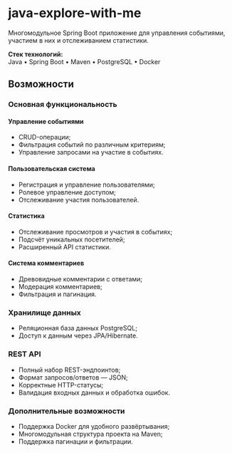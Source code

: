 # java-explore-with-me

Многомодульное Spring Boot приложение для управления событиями, участием в них и отслеживанием статистики.  

**Стек технологий:**  
Java • Spring Boot • Maven • PostgreSQL • Docker  

## Возможности

### Основная функциональность
#### Управление событиями
- CRUD-операции;
- Фильтрация событий по различным критериям;
- Управление запросами на участие в событиях.

#### Пользовательская система
- Регистрация и управление пользователями; 
- Ролевое управление доступом;
- Отслеживание участия пользователей.

#### Статистика
- Отслеживание просмотров и участия в событиях;
- Подсчёт уникальных посетителей;
- Расширенный API статистики.

#### Система комментариев
- Древовидные комментарии с ответами;
- Модерация комментариев;
- Фильтрация и пагинация.

### Хранилище данных
- Реляционная база данных PostgreSQL;
- Доступ к данным через JPA/Hibernate.

### REST API
- Полный набор REST-эндпоинтов;
- Формат запросов/ответов — JSON;
- Корректные HTTP-статусы;
- Валидация входных данных и обработка ошибок.

### Дополнительные возможности
- Поддержка Docker для удобного развёртывания;
- Многомодульная структура проекта на Maven;
- Поддержка пагинации и фильтрации.
